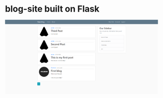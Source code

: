 # blog-site built on Flask

 
![alt text](https://github.com/xPolarium/blog-site/blob/master/home-blogsite1.png "Home page of the blog site")
